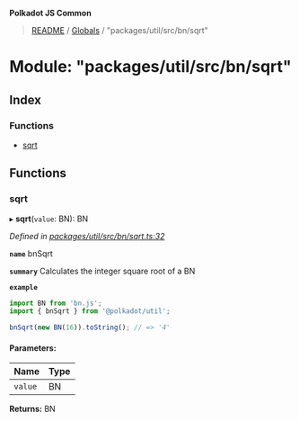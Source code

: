 **Polkadot JS Common**

> [README](../README.md) / [Globals](../globals.md) / "packages/util/src/bn/sqrt"

# Module: "packages/util/src/bn/sqrt"

## Index

### Functions

* [sqrt](_packages_util_src_bn_sqrt_.md#sqrt)

## Functions

### sqrt

▸ **sqrt**(`value`: BN): BN

*Defined in [packages/util/src/bn/sqrt.ts:32](https://github.com/polkadot-js/common/blob/dd1220ac/packages/util/src/bn/sqrt.ts#L32)*

**`name`** bnSqrt

**`summary`** Calculates the integer square root of a BN

**`example`** 
<BR>

```javascript
import BN from 'bn.js';
import { bnSqrt } from '@polkadot/util';

bnSqrt(new BN(16)).toString(); // => '4'
```

#### Parameters:

Name | Type |
------ | ------ |
`value` | BN |

**Returns:** BN
